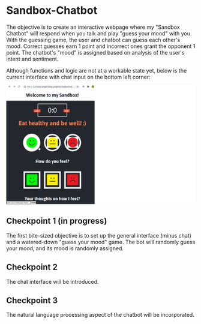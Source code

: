 # Sandbox-Chatbot
The objective is to create an interactive webpage where my "Sandbox Chatbot" will respond when you talk and play "guess your mood" with you. With the guessing game, the user and chatbot can guess each other's mood.  Correct guesses earn 1 point and incorrect ones grant the opponent 1 point.  The chatbot's "mood" is assigned based on analysis of the user's intent and sentiment.

Although functions and logic are not at a workable state yet, below is the current interface with chat input on the bottom left corner:

![](Skeleton_0.png)

## Checkpoint 1 (in progress)
The first bite-sized objective is to set up the general interface (minus chat) and a watered-down "guess your mood" game. The bot will randomly guess your mood, and its mood is randomly assigned.

## Checkpoint 2
The chat interface will be introduced.

## Checkpoint 3
The natural language processing aspect of the chatbot will be incorporated.
